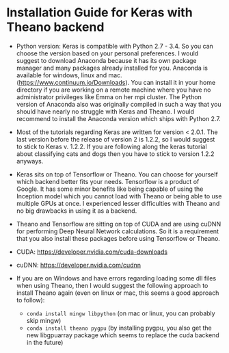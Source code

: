 # Installation Guide for Keras with Theano backend

* Python version: Keras is compatible with Python 2.7 - 3.4. So you can choose the version based on your personal preferences. I would suggest to download Anaconda because it has its own package manager and many packages already installed for you. Anaconda is available for windows, linux and mac. (https://www.continuum.io/Downloads). You can install it in your home directory if you are working on a remote machine where you have no administrator privileges like Emma on her mpi cluster. The Python version of Anaconda also was originally compiled in such a way that you should have nearly no struggle with Keras and Theano. I would recommend to install the Anaconda version which ships with Python 2.7. 

* Most of the tutorials regarding Keras are written for version < 2.0.1. The last version before the release of version 2 is 1.2.2, so I would suggest to stick to Keras v. 1.2.2. If you are following along the keras tutorial about classifying cats and dogs then you have to stick to version 1.2.2 anyways.

* Keras sits on top of Tensorflow or Theano. You can choose for yourself which backend better fits your needs. Tensorflow is a product of Google. It has some minor benefits like being capable of using the Inception model which you cannot load with Theano or being able to use multiple GPUs at once. I experienced lesser difficulties with Theano and no big drawbacks in using it as a backend. 

* Theano and Tensorflow are sitting on top of CUDA and are using cuDNN for performing Deep Neural Network calculations. So it is a requirement that you also install these packages before using Tensorflow or Theano. 

* CUDA: https://developer.nvidia.com/cuda-downloads

* cuDNN: https://developer.nvidia.com/cudnn

* If you are on Windows and have errors regarding loading some dll files when using Theano, then I would suggest the following approach to install Theano again (even on linux or mac, this seems a good approach to follow):
	* ``` conda install mingw libpython ``` (on mac or linux, you can probably skip mingw)
	* ``` conda install theano pygpu ``` (by installing pygpu, you also get the new libgpuarray package which seems to replace the cuda backend in the future)